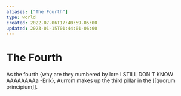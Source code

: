 ```yaml
---
aliases: ["The Fourth"]
type: world
created: 2022-07-06T17:40:59-05:00
updated: 2023-01-15T01:44:01-06:00
---
```

# The Fourth
As the fourth {why are they numbered by lore I STILL DON'T KNOW AAAAAAAAa -Erik}, Aurrom makes up the third pillar in the [[quorum principium]]. 